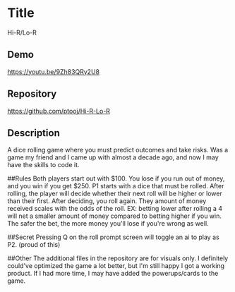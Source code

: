 # Title
Hi-R/Lo-R

## Demo
https://youtu.be/9Zh83QRy2U8

## Repository
https://github.com/ptooj/Hi-R-Lo-R

## Description
A dice rolling game where you must predict outcomes and take risks. Was a game my friend and I came up with almost a decade ago, and now I may have the skills to code it.

##Rules
Both players start out with $100. You lose if you run out of money, and you win if you get $250. P1 starts with a dice that must be rolled. After rolling, the player will decide whether their next roll will be higher or lower than their first. After deciding, you roll again. They amount of money received scales with the odds of the roll. EX: betting lower after rolling a 4 will net a smaller amount of money compared to betting higher if you win. The safer the bet, the more money you'll lose if you're wrong as well. 

##Secret
Pressing Q on the roll prompt screen will toggle an ai to play as P2. (proud of this)

##Other
The additional files in the repository are for visuals only. I definitely could've optimized the game a lot better, but I'm still happy I got a working product. If I had more time, I may have added the powerups/cards to the game. 
